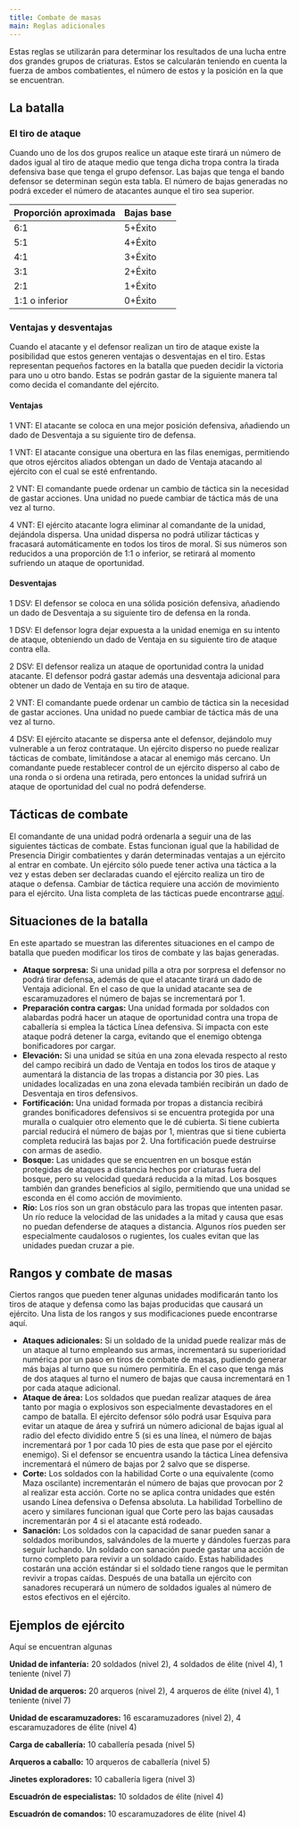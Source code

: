 ```yaml
---
title: Combate de masas
main: Reglas adicionales
---
```


Estas reglas se utilizarán para determinar los resultados de una lucha entre dos grandes grupos de criaturas. Estos se calcularán teniendo en cuenta la fuerza de ambos combatientes, el número de estos y la posición en la que se encuentran. 

## La batalla

### El tiro de ataque

Cuando uno de los dos grupos realice un ataque este tirará un número de dados igual al tiro de ataque medio que tenga dicha tropa contra la tirada defensiva base que tenga el grupo defensor. Las bajas que tenga el bando defensor se determinan según esta tabla. El número de bajas generadas no podrá exceder el número de atacantes aunque el tiro sea superior.

| Proporción aproximada | Bajas base |
| --------------------- | ---------- |
| 6:1                   | 5+Éxito    |
| 5:1                   | 4+Éxito    |
| 4:1                   | 3+Éxito    |
| 3:1​                   | 2+Éxito    |
| 2:1                   | 1+Éxito    |
| 1:1 o inferior        | 0+Éxito    |

### Ventajas y desventajas

Cuando el atacante y el defensor realizan un tiro de ataque existe la posibilidad que estos generen ventajas o desventajas en el tiro. Estas representan pequeños factores en la batalla que pueden decidir la victoria para uno u otro bando. Estas se podrán gastar de la siguiente manera tal como decida el comandante del ejército.

#### Ventajas

1 VNT: El atacante se coloca en una mejor posición defensiva, añadiendo un dado de Desventaja a su siguiente tiro de defensa.

1 VNT: El atacante consigue una obertura en las filas enemigas, permitiendo que otros ejércitos aliados obtengan un dado de Ventaja atacando al ejército con el cual se esté enfrentando.

2 VNT: El comandante puede ordenar un cambio de táctica sin la necesidad de gastar acciones. Una unidad no puede cambiar de táctica más de una vez al turno.

4 VNT: El ejército atacante logra eliminar al comandante de la unidad, dejándola dispersa. Una unidad dispersa no podrá utilizar tácticas y fracasará automáticamente en todos los tiros de moral. Si sus números son reducidos a una proporción de 1:1 o inferior, se retirará al momento sufriendo un ataque de oportunidad.

#### Desventajas

1 DSV: El defensor se coloca en una sólida posición defensiva, añadiendo un dado de Desventaja a su siguiente tiro de defensa en la ronda.

1 DSV: El defensor logra dejar expuesta a la unidad enemiga en su intento de ataque, obteniendo un dado de Ventaja en su siguiente tiro de ataque contra ella.

2 DSV: El defensor realiza un ataque de oportunidad contra la unidad atacante. El defensor podrá gastar además una desventaja adicional para obtener un dado de Ventaja en su tiro de ataque.

2 VNT: El comandante puede ordenar un cambio de táctica sin la necesidad de gastar acciones. Una unidad no puede cambiar de táctica más de una vez al turno.

4 DSV: El ejército atacante se dispersa ante el defensor, dejándolo muy vulnerable a un feroz contrataque. Un ejército disperso no puede realizar tácticas de combate, limitándose a atacar al enemigo más cercano. Un comandante puede restablecer control de un ejército disperso al cabo de una ronda o si ordena una retirada, pero entonces la unidad sufrirá un ataque de oportunidad del cual no podrá defenderse.

## Tácticas de combate

El comandante de una unidad podrá ordenarla a seguir una de las siguientes tácticas de combate. Estas funcionan igual que la habilidad de Presencia Dirigir combatientes y darán determinadas ventajas a un ejército al entrar en combate. Un ejército sólo puede tener activa una táctica a la vez y estas deben ser declaradas cuando el ejército realiza un tiro de ataque o defensa. Cambiar de táctica requiere una acción de movimiento para el ejército. Una lista completa de las tácticas puede encontrarse [aquí](https://raldamain.com/rules/Reglas%20adicionales/tacticas%20de%20combate.html).

## Situaciones de la batalla

En este apartado se muestran las diferentes situaciones en el campo de batalla que pueden modificar los tiros de combate y las bajas generadas. 

- **Ataque sorpresa:** Si una unidad pilla a otra por sorpresa el defensor no podrá tirar defensa, además de que el atacante tirará un dado de Ventaja adicional. En el caso de que la unidad atacante sea de escaramuzadores el número de bajas se incrementará por 1.
- **Preparación contra cargas:** Una unidad formada por soldados con alabardas podrá hacer un ataque de oportunidad contra una tropa de caballería si emplea la táctica Línea defensiva. Si impacta con este ataque podrá detener la carga, evitando que el enemigo obtenga bonificadores por cargar.
- **Elevación:** Si una unidad se sitúa en una zona elevada respecto al resto del campo recibirá un dado de Ventaja en todos los tiros de ataque y aumentará la distancia de las tropas a distancia por 30 pies. Las unidades localizadas en una zona elevada también recibirán un dado de Desventaja en tiros defensivos.
- **Fortificación:** Una unidad formada por tropas a distancia recibirá grandes bonificadores defensivos si se encuentra protegida por una muralla o cualquier otro elemento que le dé cubierta. Si tiene cubierta parcial reducirá el número de bajas por 1, mientras que si tiene cubierta completa reducirá las bajas por 2. Una fortificación puede destruirse con armas de asedio.
- **Bosque:** Las unidades que se encuentren en un bosque están protegidas de ataques a distancia hechos por criaturas fuera del bosque, pero su velocidad quedará reducida a la mitad. Los bosques también dan grandes beneficios al sigilo, permitiendo que una unidad se esconda en él como acción de movimiento.
- **Río:** Los ríos son un gran obstáculo para las tropas que intenten pasar. Un río reduce la velocidad de las unidades a la mitad y causa que esas no puedan defenderse de ataques a distancia. Algunos ríos pueden ser especialmente caudalosos o rugientes, los cuales evitan que las unidades puedan cruzar a pie.

## Rangos y combate de masas

Ciertos rangos que pueden tener algunas unidades modificarán tanto los tiros de ataque y defensa como las bajas producidas que causará un ejército. Una lista de los rangos y sus modificaciones puede encontrarse aquí.

- **Ataques adicionales:** Si un soldado de la unidad puede realizar más de un ataque al turno empleando sus armas, incrementará su superioridad numérica por un paso en tiros de combate de masas, pudiendo generar más bajas al turno que su número permitiría. En el caso que tenga más de dos ataques al turno el numero de bajas que causa incrementará en 1 por cada ataque adicional. 
- **Ataque de área:** Los soldados que puedan realizar ataques de área tanto por magia o explosivos son especialmente devastadores en el campo de batalla. El ejército defensor sólo podrá usar Esquiva para evitar un ataque de área y sufrirá un número adicional de bajas igual al radio del efecto dividido entre 5 (si es una línea, el número de bajas incrementará por 1 por cada 10 pies de esta que pase por el ejército enemigo). Si el defensor se encuentra usando la táctica Línea defensiva incrementará el número de bajas por 2 salvo que se disperse.
- **Corte:** Los soldados con la habilidad Corte o una equivalente (como Maza oscilante) incrementarán el número de bajas que provocan por 2 al realizar esta acción. Corte no se aplica contra unidades que estén usando Línea defensiva o Defensa absoluta. La habilidad Torbellino de acero y similares funcionan igual que Corte pero las bajas causadas incrementarán por 4 si el atacante está rodeado.
- **Sanación:** Los soldados con la capacidad de sanar pueden sanar a soldados moribundos, salvándoles de la muerte y dándoles fuerzas para seguir luchando. Un soldado con sanación puede gastar una acción de turno completo para revivir a un soldado caído. Estas habilidades costarán una acción estándar si el soldado tiene rangos que le permitan revivir a tropas caídas. Después de una batalla un ejército con sanadores recuperará un número de soldados iguales al número de estos efectivos en el ejército. 

## Ejemplos de ejército

Aquí se encuentran algunas 

**Unidad de infantería:** 20 soldados (nivel 2), 4 soldados de élite (nivel 4), 1 teniente (nivel 7)

**Unidad de arqueros:** 20 arqueros (nivel 2), 4 arqueros de élite (nivel 4), 1 teniente (nivel 7)

**Unidad de escaramuzadores:** 16 escaramuzadores (nivel 2), 4 escaramuzadores de élite (nivel 4)

**Carga de caballería:** 10 caballería pesada (nivel 5)

**Arqueros a caballo:** 10 arqueros de caballería (nivel 5)

**Jinetes exploradores:** 10 caballería ligera (nivel 3)

**Escuadrón de especialistas:** 10 soldados de élite (nivel 4)

**Escuadrón de comandos:** 10 escaramuzadores de élite (nivel 4)



